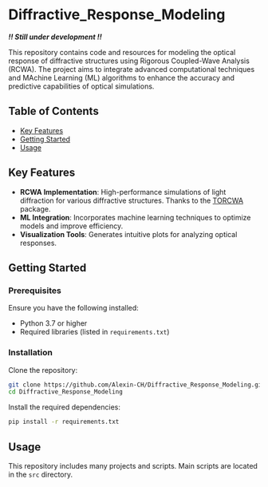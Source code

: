 # Diffractive_Response_Modeling

***!! Still under development !!***

This repository contains code and resources for modeling the optical response of diffractive structures using Rigorous Coupled-Wave Analysis (RCWA). The project aims to integrate advanced computational techniques and MAchine Learning (ML) algorithms to enhance the accuracy and predictive capabilities of optical simulations.

## Table of Contents

- [Key Features](#key-features)
- [Getting Started](#getting-started)
- [Usage](#usage)

## Key Features

- **RCWA Implementation**: High-performance simulations of light diffraction for various diffractive structures. Thanks to the [TORCWA](https://github.com/kch3782/torcwa) package.
- **ML Integration**: Incorporates machine learning techniques to optimize models and improve efficiency.
- **Visualization Tools**: Generates intuitive plots for analyzing optical responses.

## Getting Started

### Prerequisites

Ensure you have the following installed:

- Python 3.7 or higher
- Required libraries (listed in `requirements.txt`)

### Installation

Clone the repository:

```bash
git clone https://github.com/Alexin-CH/Diffractive_Response_Modeling.git
cd Diffractive_Response_Modeling
```

Install the required dependencies:

```bash
pip install -r requirements.txt
```

## Usage

This repository includes many projects and scripts. Main scripts are located in the `src` directory.
